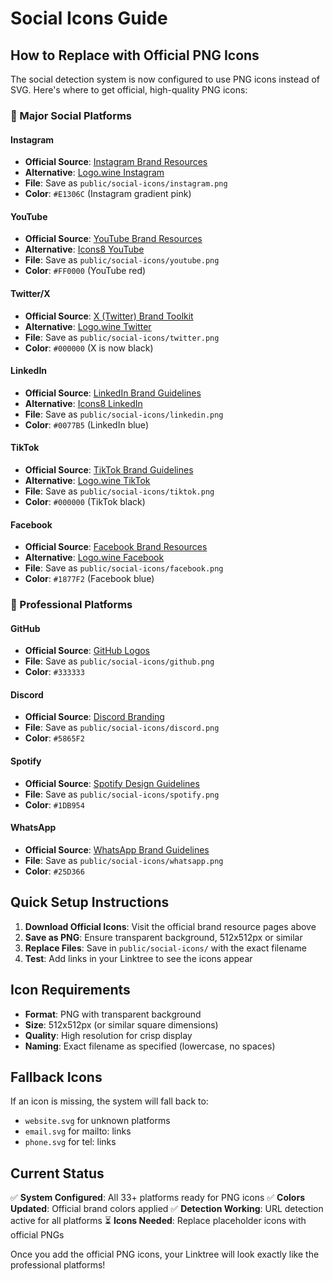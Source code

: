 # Social Icons Guide

## How to Replace with Official PNG Icons

The social detection system is now configured to use PNG icons instead of SVG. Here's where to get official, high-quality PNG icons:

### 📱 Major Social Platforms

#### Instagram
- **Official Source**: [Instagram Brand Resources](https://about.instagram.com/brand/resources)
- **Alternative**: [Logo.wine Instagram](https://www.logo.wine/logo/Instagram)
- **File**: Save as `public/social-icons/instagram.png`
- **Color**: `#E1306C` (Instagram gradient pink)

#### YouTube
- **Official Source**: [YouTube Brand Resources](https://www.youtube.com/howyoutubeworks/resources/brand-resources/)
- **Alternative**: [Icons8 YouTube](https://icons8.com/icons/set/youtube)
- **File**: Save as `public/social-icons/youtube.png`
- **Color**: `#FF0000` (YouTube red)

#### Twitter/X
- **Official Source**: [X (Twitter) Brand Toolkit](https://about.twitter.com/en/who-we-are/brand-toolkit)
- **Alternative**: [Logo.wine Twitter](https://www.logo.wine/logo/Twitter)
- **File**: Save as `public/social-icons/twitter.png`
- **Color**: `#000000` (X is now black)

#### LinkedIn
- **Official Source**: [LinkedIn Brand Guidelines](https://brand.linkedin.com/)
- **Alternative**: [Icons8 LinkedIn](https://icons8.com/icons/set/linkedin)
- **File**: Save as `public/social-icons/linkedin.png`
- **Color**: `#0077B5` (LinkedIn blue)

#### TikTok
- **Official Source**: [TikTok Brand Guidelines](https://newsroom.tiktok.com/en-us/brand-guidelines)
- **Alternative**: [Logo.wine TikTok](https://www.logo.wine/logo/TikTok)
- **File**: Save as `public/social-icons/tiktok.png`
- **Color**: `#000000` (TikTok black)

#### Facebook
- **Official Source**: [Facebook Brand Resources](https://about.meta.com/brand/resources/facebook/)
- **Alternative**: [Logo.wine Facebook](https://www.logo.wine/logo/Facebook)
- **File**: Save as `public/social-icons/facebook.png`
- **Color**: `#1877F2` (Facebook blue)

### 💼 Professional Platforms

#### GitHub
- **Official Source**: [GitHub Logos](https://github.com/logos)
- **File**: Save as `public/social-icons/github.png`
- **Color**: `#333333`

#### Discord
- **Official Source**: [Discord Branding](https://discord.com/branding)
- **File**: Save as `public/social-icons/discord.png`
- **Color**: `#5865F2`

#### Spotify
- **Official Source**: [Spotify Design Guidelines](https://developer.spotify.com/documentation/general/design-and-branding/)
- **File**: Save as `public/social-icons/spotify.png`
- **Color**: `#1DB954`

#### WhatsApp
- **Official Source**: [WhatsApp Brand Guidelines](https://www.whatsappbrand.com/)
- **File**: Save as `public/social-icons/whatsapp.png`
- **Color**: `#25D366`

## Quick Setup Instructions

1. **Download Official Icons**: Visit the official brand resource pages above
2. **Save as PNG**: Ensure transparent background, 512x512px or similar
3. **Replace Files**: Save in `public/social-icons/` with the exact filename
4. **Test**: Add links in your Linktree to see the icons appear

## Icon Requirements

- **Format**: PNG with transparent background
- **Size**: 512x512px (or similar square dimensions)
- **Quality**: High resolution for crisp display
- **Naming**: Exact filename as specified (lowercase, no spaces)

## Fallback Icons

If an icon is missing, the system will fall back to:
- `website.svg` for unknown platforms
- `email.svg` for mailto: links  
- `phone.svg` for tel: links

## Current Status

✅ **System Configured**: All 33+ platforms ready for PNG icons
✅ **Colors Updated**: Official brand colors applied
✅ **Detection Working**: URL detection active for all platforms
⏳ **Icons Needed**: Replace placeholder icons with official PNGs

Once you add the official PNG icons, your Linktree will look exactly like the professional platforms!


